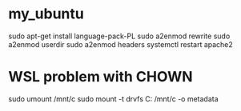 # my_ubuntu

sudo apt-get install language-pack-PL 
sudo a2enmod rewrite
sudo a2enmod userdir
sudo a2enmod headers
systemctl restart apache2

# WSL problem with CHOWN
sudo umount /mnt/c
sudo mount -t drvfs C: /mnt/c -o metadata
